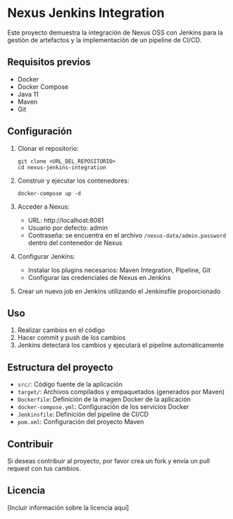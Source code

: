# Nexus Jenkins Integration

Este proyecto demuestra la integración de Nexus OSS con Jenkins para la gestión de artefactos y la implementación de un pipeline de CI/CD.

## Requisitos previos

- Docker
- Docker Compose
- Java 11
- Maven
- Git

## Configuración

1. Clonar el repositorio:
   ```
   git clone <URL_DEL_REPOSITORIO>
   cd nexus-jenkins-integration
   ```

2. Construir y ejecutar los contenedores:
   ```
   docker-compose up -d
   ```

3. Acceder a Nexus:
   - URL: http://localhost:8081
   - Usuario por defecto: admin
   - Contraseña: se encuentra en el archivo `/nexus-data/admin.password` dentro del contenedor de Nexus

4. Configurar Jenkins:
   - Instalar los plugins necesarios: Maven Integration, Pipeline, Git
   - Configurar las credenciales de Nexus en Jenkins

5. Crear un nuevo job en Jenkins utilizando el Jenkinsfile proporcionado

## Uso

1. Realizar cambios en el código
2. Hacer commit y push de los cambios
3. Jenkins detectará los cambios y ejecutará el pipeline automáticamente

## Estructura del proyecto

- `src/`: Código fuente de la aplicación
- `target/`: Archivos compilados y empaquetados (generados por Maven)
- `Dockerfile`: Definición de la imagen Docker de la aplicación
- `docker-compose.yml`: Configuración de los servicios Docker
- `Jenkinsfile`: Definición del pipeline de CI/CD
- `pom.xml`: Configuración del proyecto Maven

## Contribuir

Si deseas contribuir al proyecto, por favor crea un fork y envía un pull request con tus cambios.

## Licencia

[Incluir información sobre la licencia aquí]